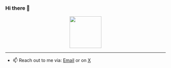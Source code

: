 ### Hi there 👋

<div id="header" align="center">
  <img src="https://media.giphy.com/media/ZEUODEtQiUZWGg6IHR/giphy.gif" width="100"/>
</div>
<hr>

- 📫 Reach out to me via: <a href="mailto:anantb7@proton.me">Email</a> or on <a href="https://twitter.com/AnantBatgali">X</a>
<!--- ⚡ Fun fact: ...-->
<!--- 👯 I’m looking to collaborate on ... -->
